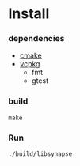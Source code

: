 # Install 

### dependencies
- [cmake](https://cmake.org/)
- [vcpkg](https://learn.microsoft.com/en-us/vcpkg/get_started/overview)
    - fmt
    - gtest

### build
```
make 
```

### Run
```
./build/libsynapse
```
